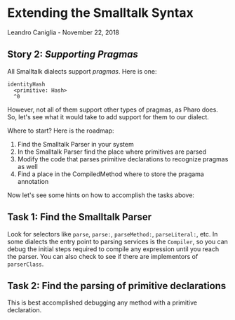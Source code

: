 # Extending the Smalltalk Syntax
Leandro Caniglia - November 22, 2018

**Story 2:** *Supporting Pragmas*
--

All Smalltalk dialects support _pragmas_. Here is one:
```
identityHash
  <primitive: Hash>
  ^0
```
However, not all of them support other types of pragmas, as Pharo does. So, let's see what it would take to add support for them to our dialect.

Where to start? Here is the roadmap:

1. Find the Smalltalk Parser in your system
2. In the Smalltalk Parser find the place where primitives are parsed
3. Modify the code that parses primitive declarations to recognize pragmas as well
4. Find a place in the CompiledMethod where to store the pragama annotation

Now let's see some hints on how to accomplish the tasks above:

Task 1: Find the Smalltalk Parser
--
Look for selectors like `parse`, `parse:`, `parseMethod:`, `parseLiteral:`, etc. In some dialects the entry point to parsing services is the `Compiler`, so you can debug the initial steps required to compile any expression until you reach the parser. You can also check to see if there are implementors of `parserClass`.

Task 2: Find the parsing of primitive declarations
--
This is best accomplished debugging any method with a primitive declaration. 
